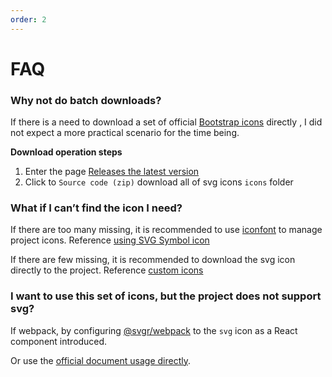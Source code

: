 ```yaml
---
order: 2
---
```


# FAQ

### Why not do batch downloads?

If there is a need to download a set of official [Bootstrap icons](https://github.com/twbs/icons) directly , I did not expect a more practical scenario for the time being.

**Download operation steps**

1. Enter the page [Releases the latest version](https://github.com/twbs/icons/releases/latest)
2. Click to `Source code (zip)` download all of svg icons `icons` folder

### What if I can’t find the icon I need?

If there are too many missing, it is recommended to use [iconfont](https://iconfont.cn/) to manage project icons. Reference [using SVG Symbol icon](/en-US/documents/instruction#use-svg-symbol-icons)

If there are few missing, it is recommended to download the svg icon directly to the project. Reference [custom icons](/en-US/documents/instruction#custom-icon)

### I want to use this set of icons, but the project does not support svg?

If webpack, by configuring [@svgr/webpack](https://www.npmjs.com/package/@svgr/webpack) to the `svg` icon as a React component introduced.

Or use the [official document usage directly](https://icons.getbootstrap.com/#usage).

